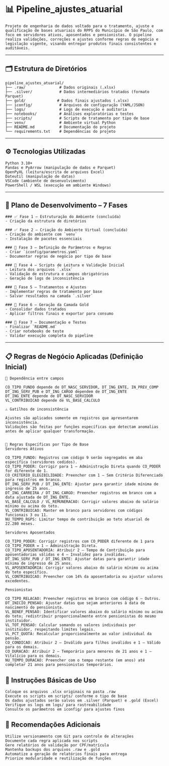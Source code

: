 # 📊 Pipeline_ajustes_atuarial

    Projeto de engenharia de dados voltado para o tratamento, ajuste e qualificação de bases atuariais do RPPS do Município de São Paulo, com foco em servidores ativos, aposentados e pensionistas. O pipeline realiza validações, correções e ajustes conforme regras de negócio e legislação vigente, visando entregar produtos finais consistentes e auditáveis.

---

## 🗂️ Estrutura de Diretórios

    pipeline_ajustes_atuarial/
    ├── .raw/               # Dados originais (.xlsx)
    ├── .silver/            # Dados intermediários tratados (formato Parquet)
    ├── gold/              # Dados finais ajustados (.xlsx)
    ├── iconfig/            # Arquivos de configuração (YAML/JSON)
    ├── logs/               # Logs de execução e auditoria
    ├── notebooks/          # Análises exploratórias e testes
    ├── scripts/            # Scripts de tratamento por tipo de base
    ├── venv/               # Ambiente virtual Python
    ├── README.md           # Documentação do projeto
    └── requirements.txt    # Dependências do projeto

---

## ⚙️ Tecnologias Utilizadas

    Python 3.10+
    Pandas e PyArrow (manipulação de dados e Parquet)
    OpenPyXL (leitura/escrita de arquivos Excel)
    Dateutil (manipulação de datas)
    VSCode (ambiente de desenvolvimento)
    PowerShell / WSL (execução em ambiente Windows)

---

## 📅 Plano de Desenvolvimento – 7 Fases

    ### ✅ Fase 1 – Estruturação do Ambiente (concluída)
    - Criação da estrutura de diretórios

    ### ✅ Fase 2 – Criação do Ambiente Virtual (concluída)
    - Criação do ambiente com `venv`
    - Instalação de pacotes essenciais

    ### 🔄 Fase 3 – Definição de Parâmetros e Regras
    - Criar `iconfig/parametros.yaml`
    - Documentar regras de negócio por tipo de base

    ### 🔄 Fase 4 – Scripts de Leitura e Validação Inicial
    - Leitura dos arquivos `.xlsx`
    - Validação de estrutura e campos obrigatórios
    - Geração de logs de inconsistência

    ### 🔄 Fase 5 – Tratamentos e Ajustes
    - Implementar regras de tratamento por base
    - Salvar resultados na camada `.silver`

    ### 🔄 Fase 6 – Geração da Camada Gold
    - Consolidar dados tratados
    - Aplicar filtros finais e exportar para consumo

    ### 🔄 Fase 7 – Documentação e Testes
    - Finalizar `README.md`
    - Criar notebooks de teste
    - Validar execução completa do pipeline

---

## 📋 Regras de Negócio Aplicadas (Definição Inicial)
    🔄 Dependência entre campos

    CO_TIPO_FUNDO depende de DT_NASC_SERVIDOR, DT_ING_ENTE, IN_PREV_COMP
    DT_ING_SERV_PUB e DT_ING_CARGO dependem de DT_ING_ENTE
    DT_ING_ENTE depende de DT_NASC_SERVIDOR
    VL_CONTRIBUICAO depende de VL_BASE_CALCULO

    ⚠️ Gatilhos de inconsistência

    Ajustes são aplicados somente em registros que apresentarem inconsistência.
    Validações são feitas por funções específicas que detectam anomalias antes de aplicar qualquer transformação.


    🧾 Regras Específicas por Tipo de Base
    Servidores Ativos

    CO_TIPO_FUNDO: Registros com código 9 serão segregados em aba específica (servidores cedidos).
    CO_TIPO_PODER: Corrigir para 1 – Administração Direta quando CO_PODER for diferente de 1.
    CO_CRITERIO_ELEGIBILIDADE: Preencher com 1 – Sem Critério Diferenciado para registros em branco.
    DT_ING_SERV_PUB / DT_ING_ENTE: Ajustar para garantir idade mínima de ingresso de 25 anos.
    DT_ING_CARREIRA / DT_ING_CARGO: Preencher registros em branco com a data ajustada de DT_ING_ENTE.
    VL_BASE_CALCULO / VL_REMUNERACAO: Corrigir valores abaixo do salário mínimo ou acima do teto.
    VL_CONTRIBUICAO: Manter em branco para servidores com códigos funcionais 3 ou 11.
    NU_TEMPO_RGPS: Limitar tempo de contribuição ao teto atuarial de 22.280 meses.

    Servidores Aposentados

    CO_TIPO_PODER: Corrigir registros com CO_PODER diferente de 1 para CO_TIPO_PODER = 1 – Administração Direta.
    CO_TIPO_APOSENTADORIA: Atribuir 2 – Tempo de Contribuição para aposentadorias válidas e 4 – Invalidez para inválidas.
    DT_ING_SERV_PUB / DT_ING_ENTE: Ajustar datas para garantir idade mínima de ingresso de 25 anos.
    VL_APOSENTADORIA: Corrigir valores abaixo do salário mínimo ou acima do teto específico.
    VL_CONTRIBUICAO: Preencher com 14% da aposentadoria ou ajustar valores excedentes.

    Pensionistas

    CO_TIPO_RELACAO: Preencher registros em branco com código 6 – Outros.
    DT_INICIO_PENSAO: Ajustar datas que sejam anteriores à data de nascimento do pensionista.
    VL_BENEF_PENSAO: Identificar valores abaixo do salário mínimo ou acima do teto; redistribuir proporcionalmente entre pensionistas do mesmo instituidor.
    VL_TOT_PENSAO: Calcular somando os valores individuais por instituidor, respeitando limites legais.
    VL_PCT_QUOTA: Recalcular proporcionalmente ao valor individual da pensão.
    CO_CONDICAO: Atribuir 2 – Inválido para filhos inválidos e 1 – Válido para os demais.
    CO_DURACAO: Atribuir 2 – Temporário para menores de 21 anos e 1 – Vitalício para os demais.
    NU_TEMPO_DURACAO: Preencher com o tempo restante (em anos) até completar 21 anos para pensionistas temporários.


## 🚀 Instruções Básicas de Uso

    Coloque os arquivos .xlsx originais na pasta .raw
    Execute os scripts em scripts/ conforme o tipo de base
    Os dados ajustados serão salvos em .silver (Parquet) e .gold (Excel)
    Verifique os logs em logs/ para rastreabilidade
    Consulte os parâmetros em iconfig/ para ajustes finos


## 📌 Recomendações Adicionais

    Utilize versionamento com Git para controle de alterações
    Documente cada regra aplicada nos scripts
    Gere relatórios de validação por CPF/matrícula
    Mantenha backups dos arquivos .raw e .gold
    Automatize a geração de relatórios finais para entrega
    Priorize modularidade e reutilização de funções